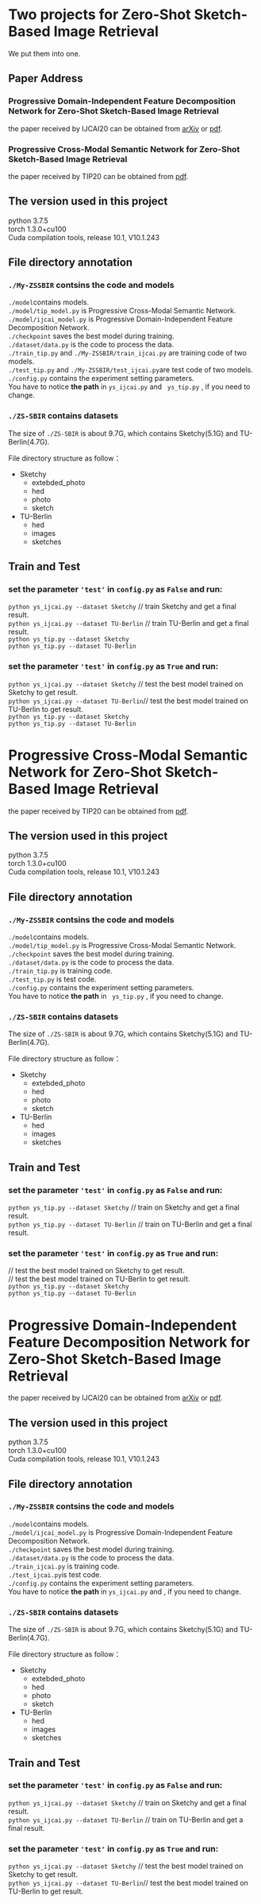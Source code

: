 # Two projects for Zero-Shot Sketch-Based Image Retrieval
We put them into one.

## Paper Address
### Progressive Domain-Independent Feature Decomposition Network for Zero-Shot Sketch-Based Image Retrieval
the paper received by IJCAI20 can be obtained from [arXiv](https://arxiv.org/abs/2003.09869) or [pdf](https://www.ijcai.org/Proceedings/2020/0137.pdf).

### Progressive Cross-Modal Semantic Network for Zero-Shot Sketch-Based Image Retrieval
the paper received by TIP20 can be obtained from [pdf](https://ieeexplore.ieee.org/document/9194144).



## The version used in this project
python 3.7.5  
torch 1.3.0+cu100  
Cuda compilation tools, release 10.1, V10.1.243



## File directory annotation

###  `./My-ZSSBIR` contsins the code and models
 `./model`contains models.   
 `./model/tip_model.py` is Progressive Cross-Modal Semantic Network.   
 `./model/ijcai_model.py` is Progressive Domain-Independent Feature Decomposition Network.   
`./checkpoint` saves the best model during training.  
`./dataset/data.py` is the code to process the data.  
`./train_tip.py` and `./My-ZSSBIR/train_ijcai.py` are training code of two models.  
`./test_tip.py` and `./My-ZSSBIR/test_ijcai.py`are test code of two models.  
`./config.py` contains the experiment setting parameters.  
You have to notice <strong>the path</strong> in `ys_ijcai.py` and ` ys_tip.py` , if you need to change.  

### `./ZS-SBIR` contains datasets
The size of `./ZS-SBIR` is about 9.7G, which contains Sketchy(5.1G) and TU-Berlin(4.7G).  

File directory structure as follow：  
- Sketchy
  - extebded_photo
  - hed
  - photo
  - sketch
- TU-Berlin
  - hed
  - images
  - sketches



## Train and Test
### set the parameter `'test'` in `config.py` as `False` and run:

`python ys_ijcai.py --dataset Sketchy`    // train Sketchy and get a final result.  
`python ys_ijcai.py --dataset TU-Berlin` // train TU-Berlin and get a final result.  
`python ys_tip.py --dataset Sketchy`  
`python ys_tip.py --dataset TU-Berlin`   

### set the parameter `'test'` in `config.py` as `True` and run:

`python ys_ijcai.py --dataset Sketchy`   // test the best model trained on Sketchy to get result.  
`python ys_ijcai.py --dataset TU-Berlin`// test the best model trained on TU-Berlin to get result.  
`python ys_tip.py --dataset Sketchy`   
`python ys_tip.py --dataset TU-Berlin`  



# Progressive Cross-Modal Semantic Network for Zero-Shot Sketch-Based Image Retrieval
the paper received by TIP20 can be obtained from [pdf](https://ieeexplore.ieee.org/document/9194144).



## The version used in this project
python 3.7.5  
torch 1.3.0+cu100  
Cuda compilation tools, release 10.1, V10.1.243



## File directory annotation

###  `./My-ZSSBIR` contsins the code and models
 `./model`contains models.   
 `./model/tip_model.py` is Progressive Cross-Modal Semantic Network.    
`./checkpoint` saves the best model during training.  
`./dataset/data.py` is the code to process the data.  
`./train_tip.py` is training code.  
`./test_tip.py` is test code.  
`./config.py` contains the experiment setting parameters.  
You have to notice <strong>the path</strong> in ` ys_tip.py` , if you need to change.  

### `./ZS-SBIR` contains datasets
The size of `./ZS-SBIR` is about 9.7G, which contains Sketchy(5.1G) and TU-Berlin(4.7G).  

File directory structure as follow：  
- Sketchy
  - extebded_photo
  - hed
  - photo
  - sketch
- TU-Berlin
  - hed
  - images
  - sketches



## Train and Test
### set the parameter `'test'` in `config.py` as `False` and run:

`python ys_tip.py --dataset Sketchy` // train on Sketchy and get a final result.  
`python ys_tip.py --dataset TU-Berlin`  // train on TU-Berlin and get a final result.  
 
 

### set the parameter `'test'` in `config.py` as `True` and run:

// test the best model trained on Sketchy to get result.  
// test the best model trained on TU-Berlin to get result.  
`python ys_tip.py --dataset Sketchy`   
`python ys_tip.py --dataset TU-Berlin`  





# Progressive Domain-Independent Feature Decomposition Network for Zero-Shot Sketch-Based Image Retrieval
the paper received by IJCAI20 can be obtained from [arXiv](https://arxiv.org/abs/2003.09869) or [pdf](https://www.ijcai.org/Proceedings/2020/0137.pdf).



## The version used in this project
python 3.7.5  
torch 1.3.0+cu100  
Cuda compilation tools, release 10.1, V10.1.243



## File directory annotation

###  `./My-ZSSBIR` contsins the code and models
 `./model`contains models.    
 `./model/ijcai_model.py` is Progressive Domain-Independent Feature Decomposition Network.   
`./checkpoint` saves the best model during training.  
`./dataset/data.py` is the code to process the data.  
 `./train_ijcai.py` is training code.   
 `./test_ijcai.py`is test code.   
`./config.py` contains the experiment setting parameters.  
You have to notice <strong>the path</strong> in `ys_ijcai.py` and , if you need to change.  

### `./ZS-SBIR` contains datasets
The size of `./ZS-SBIR` is about 9.7G, which contains Sketchy(5.1G) and TU-Berlin(4.7G).  

File directory structure as follow：  
- Sketchy
  - extebded_photo
  - hed
  - photo
  - sketch
- TU-Berlin
  - hed
  - images
  - sketches



## Train and Test
### set the parameter `'test'` in `config.py` as `False` and run:

`python ys_ijcai.py --dataset Sketchy`    // train on Sketchy and get a final result.  
`python ys_ijcai.py --dataset TU-Berlin` // train on TU-Berlin and get a final result.  


### set the parameter `'test'` in `config.py` as `True` and run:

`python ys_ijcai.py --dataset Sketchy`   // test the best model trained on Sketchy to get result.  
`python ys_ijcai.py --dataset TU-Berlin`// test the best model trained on TU-Berlin to get result.  

